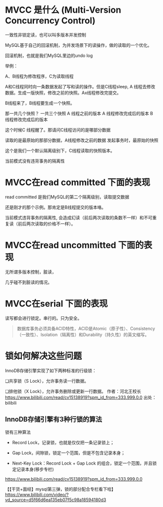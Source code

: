 # MVCC 是什么 (Multi-Version Concurrency Control)

一致性非锁定读，也可以叫多版本并发控制

MySQL基于自己的回滚机制，为并发场景下的读操作，做的读取的一个优化。

回滚机制，也就是我们MySQL里边的undo log

举例：

A、B线程为修改程序，C为读取线程

A和C线程同时向一条数据发起了写和读的操作。但是C线程sleep, A 线程去修改数据。生成一版快照，修改之前的快照。Ax线程修改完提交。

B线程来了，B线程要生成一个快照。

那一共几个快照？ 一共三个快照
A 线程之前的版本
A 线程修改完成后的版本
B 线程修改完成后的版本

这个时候C 线程醒了。那请问C线程访问的是哪部分数据

读取的是最原始的那部分数据，A线程修改之前的数据   发起事务时，最原始的快照 

这个是我们一个默认隔离级别下，C线程读取的快照版本。

当前模式没有违背事务的隔离性

# MVCC在read committed 下面的表现

read committed 是我们MySQL的第二个隔离级别，读取提交数据

还是刚才的那个示例。那肯定是B线程提交的版本咯。

当前模式违背事务的隔离性, 会造成幻读（前后两次读取的条数不一样）和不可重复读（前后两次读取的价格不一样）。

# MVCC在read uncommitted 下面的表现

无所谓多版本控制，脏读，

几乎碰不到脏读的情况。

# MVCC在serial 下面的表现

读写都会进行锁定。串行的。只为安全。

> 数据库事务必须具备ACID特性，ACID是Atomic（原子性）、Consistency（一致性）、Isolation（隔离性）和Durability（持久性）的英文缩写。

# 锁如何解决这些问题

InnoDB存储引擎实现了如下两种标准的行级锁：

❑共享锁（S Lock），允许事务读一行数据。

❑排他锁（X Lock），允许事务删除或更新一行数据。 作者：河北王校长 https://www.bilibili.com/read/cv15138919?spm_id_from=333.999.0.0 出处：bilibili

## InnoDB存储引擎有3种行锁的算法

锁有三种算法

- Record Lock，记录锁，也就是仅仅把一条记录锁上；

- Gap Lock，间隙锁，锁定一个范围，但是不包含记录本身；

- Next-Key Lock：Record Lock + Gap Lock 的组合，锁定一个范围，并且锁定记录本身(移步专栏)

https://www.bilibili.com/read/cv15138919?spm_id_from=333.999.0.0

【【干货+面经】mysql第三弹，锁的部分配合专栏看下哈】https://www.bilibili.com/video/?vd_source=d5f66d6ea135eb07f5c98a18594180d3